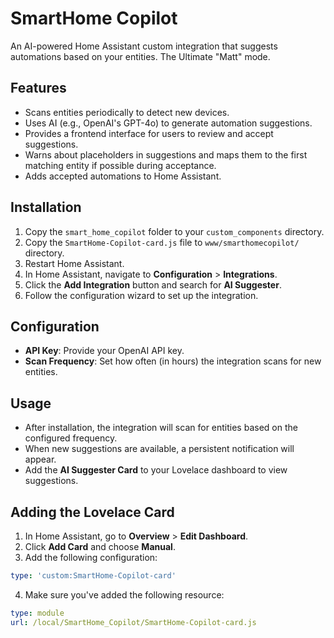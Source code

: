 # SmartHome Copilot

An AI-powered Home Assistant custom integration that suggests automations based on your entities. The Ultimate "Matt" mode.

## Features

- Scans entities periodically to detect new devices.
- Uses AI (e.g., OpenAI's GPT-4o) to generate automation suggestions.
- Provides a frontend interface for users to review and accept suggestions.
- Warns about placeholders in suggestions and maps them to the first matching
  entity if possible during acceptance.
- Adds accepted automations to Home Assistant.

## Installation

1. Copy the `smart_home_copilot` folder to your `custom_components` directory.
2. Copy the `SmartHome-Copilot-card.js` file to `www/smarthomecopilot/` directory.
3. Restart Home Assistant.
4. In Home Assistant, navigate to **Configuration** > **Integrations**.
5. Click the **Add Integration** button and search for **AI Suggester**.
6. Follow the configuration wizard to set up the integration.

## Configuration

- **API Key**: Provide your OpenAI API key.
- **Scan Frequency**: Set how often (in hours) the integration scans for new entities.

## Usage

- After installation, the integration will scan for entities based on the configured frequency.
- When new suggestions are available, a persistent notification will appear.
- Add the **AI Suggester Card** to your Lovelace dashboard to view suggestions.

## Adding the Lovelace Card

1. In Home Assistant, go to **Overview** > **Edit Dashboard**.
2. Click **Add Card** and choose **Manual**.
3. Add the following configuration:

```yaml
type: 'custom:SmartHome-Copilot-card'
```

4. Make sure you've added the following resource:

```yaml
type: module
url: /local/SmartHome_Copilot/SmartHome-Copilot-card.js
```
